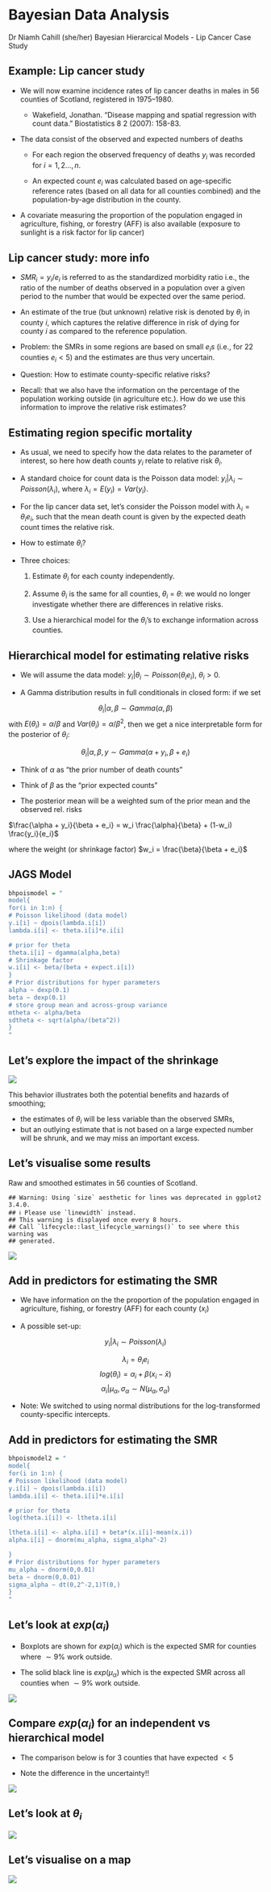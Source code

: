 Bayesian Data Analysis
================
Dr Niamh Cahill (she/her)
Bayesian Hierarcical Models - Lip Cancer Case Study

## Example: Lip cancer study

-   We will now examine incidence rates of lip cancer deaths in males in
    56 counties of Scotland, registered in 1975–1980.

    -   Wakefield, Jonathan. “Disease mapping and spatial regression
        with count data.” Biostatistics 8 2 (2007): 158-83.

-   The data consist of the observed and expected numbers of deaths

    -   For each region the observed frequency of deaths $y_i$ was
        recorded for $i = 1, 2 \ldots, n$.

    -   An expected count $e_i$ was calculated based on age-specific
        reference rates (based on all data for all counties combined)
        and the population-by-age distribution in the county.

-   A covariate measuring the proportion of the population engaged in
    agriculture, fishing, or forestry (AFF) is also available (exposure
    to sunlight is a risk factor for lip cancer)

## Lip cancer study: more info

-   $SMR_i = y_i/e_i$ is referred to as the standardized morbidity ratio
    i.e., the ratio of the number of deaths observed in a population
    over a given period to the number that would be expected over the
    same period.

-   An estimate of the true (but unknown) relative risk is denoted by
    $\theta_i$ in county $i$, which captures the relative difference in
    risk of dying for county $i$ as compared to the reference
    population.

-   Problem: the SMRs in some regions are based on small $e_is$ (i.e.,
    for 22 counties $e_i < 5$) and the estimates are thus very
    uncertain.

-   Question: How to estimate county-specific relative risks?

-   Recall: that we also have the information on the percentage of the
    population working outside (in agriculture etc.). How do we use this
    information to improve the relative risk estimates?

## Estimating region specific mortality

-   As usual, we need to specify how the data relates to the parameter
    of interest, so here how death counts $y_i$ relate to relative risk
    $\theta_i$.

-   A standard choice for count data is the Poisson data model:
    $y_i|\lambda_i \sim Poisson(\lambda_i)$, where
    $\lambda_i = E(y_i) = Var(y_i).$

-   For the lip cancer data set, let’s consider the Poisson model with
    $\lambda_i = \theta_ie_i$, such that the mean death count is given
    by the expected death count times the relative risk.

-   How to estimate $\theta_i$?

-   Three choices:

    1.  Estimate $\theta_i$ for each county independently.

    2.  Assume $\theta_i$ is the same for all counties, $\theta_i$ =
        $\theta$: we would no longer investigate whether there are
        differences in relative risks.

    3.  Use a hierarchical model for the $\theta_i$’s to exchange
        information across counties.

## Hierarchical model for estimating relative risks

-   We will assume the data model:
    $y_i|\theta_i \sim Poisson(\theta_ie_i)$, $\theta_i > 0$.

-   A Gamma distribution results in full conditionals in closed form: if
    we set

$$\theta_i|\alpha, \beta \sim Gamma(\alpha, \beta)$$ with
$E(\theta_i) = \alpha/\beta$ and $Var(\theta_i) = \alpha/\beta^2$, then
we get a nice interpretable form for the posterior of $\theta_i$:

$$\theta_i|\alpha, \beta,y \sim Gamma(\alpha + y_i, \beta + e_i)$$

-   Think of $\alpha$ as “the prior number of death counts”

-   Think of $\beta$ as the “prior expected counts”

-   The posterior mean will be a weighted sum of the prior mean and the
    observed rel. risks

$\frac{\alpha + y_i}{\beta + e_i} = w_i \frac{\alpha}{\beta} + (1-w_i) \frac{y_i}{e_i}$

where the weight (or shrinkage factor) $w_i = \frac{\beta}{\beta + e_i}$

## JAGS Model

``` r
bhpoismodel = "
model{
for(i in 1:n) {
# Poisson likelihood (data model)
y.i[i] ~ dpois(lambda.i[i])
lambda.i[i] <- theta.i[i]*e.i[i]

# prior for theta
theta.i[i] ~ dgamma(alpha,beta)
# Shrinkage factor
w.i[i] <- beta/(beta + expect.i[i])
}
# Prior distributions for hyper parameters
alpha ~ dexp(0.1)
beta ~ dexp(0.1)
# store group mean and across-group variance
mtheta <- alpha/beta
sdtheta <- sqrt(alpha/(beta^2))
}
"
```

## Let’s explore the impact of the shrinkage

![](11_Bayes_Hier_GLM_files/figure-gfm/unnamed-chunk-3-1.png)<!-- -->

This behavior illustrates both the potential benefits and hazards of
smoothing;

-   the estimates of $\theta_i$ will be less variable than the observed
    SMRs,
-   but an outlying estimate that is not based on a large expected
    number will be shrunk, and we may miss an important excess.

## Let’s visualise some results

Raw and smoothed estimates in 56 counties of Scotland.

    ## Warning: Using `size` aesthetic for lines was deprecated in ggplot2 3.4.0.
    ## ℹ Please use `linewidth` instead.
    ## This warning is displayed once every 8 hours.
    ## Call `lifecycle::last_lifecycle_warnings()` to see where this warning was
    ## generated.

![](11_Bayes_Hier_GLM_files/figure-gfm/unnamed-chunk-4-1.png)<!-- -->

## Add in predictors for estimating the SMR

-   We have information on the the proportion of the population engaged
    in agriculture, fishing, or forestry (AFF) for each county ($x_i$)

-   A possible set-up:

$$y_i|\lambda_i \sim Poisson(\lambda_i)$$

$$\lambda_i = \theta_i e_i$$
$$log(\theta_i) = \alpha_i + \beta(x_i - \bar{x})$$
$$\alpha_i|\mu_{\alpha},\sigma_{\alpha} \sim N(\mu_{\alpha},\sigma_{\alpha})$$

-   Note: We switched to using normal distributions for the
    log-transformed county-specific intercepts.

## Add in predictors for estimating the SMR

``` r
bhpoismodel2 = "
model{
for(i in 1:n) {
# Poisson likelihood (data model)
y.i[i] ~ dpois(lambda.i[i])
lambda.i[i] <- theta.i[i]*e.i[i]

# prior for theta
log(theta.i[i]) <- ltheta.i[i]

ltheta.i[i] <- alpha.i[i] + beta*(x.i[i]-mean(x.i))
alpha.i[i] ~ dnorm(mu_alpha, sigma_alpha^-2)

}
# Prior distributions for hyper parameters
mu_alpha ~ dnorm(0,0.01)
beta ~ dnorm(0,0.01)
sigma_alpha ~ dt(0,2^-2,1)T(0,)
}
"
```

## Let’s look at $exp(\alpha_i)$

-   Boxplots are shown for $exp(\alpha_i)$ which is the expected SMR for
    counties where $\sim 9 \%$ work outside.

-   The solid black line is $exp(\mu_{\alpha})$ which is the expected
    SMR across all counties when $\sim 9\%$ work outside.

![](11_Bayes_Hier_GLM_files/figure-gfm/unnamed-chunk-7-1.png)<!-- -->

## Compare $exp(\alpha_i)$ for an independent vs hierarchical model

-   The comparison below is for 3 counties that have expected $<5$

-   Note the difference in the uncertainty!!

![](11_Bayes_Hier_GLM_files/figure-gfm/unnamed-chunk-9-1.png)<!-- -->

## Let’s look at $\theta_i$

![](11_Bayes_Hier_GLM_files/figure-gfm/unnamed-chunk-10-1.png)<!-- -->

## Let’s visualise on a map

![](11_Bayes_Hier_GLM_files/figure-gfm/unnamed-chunk-11-1.png)<!-- -->
